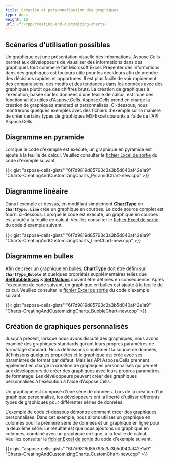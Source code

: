 ```yaml
---
title: Création et personnalisation des graphiques
type: docs
weight: 10
url: /fr/cpp/creating-and-customizing-charts/
---
```


## **Scénarios d'utilisation possibles**

Un graphique est une présentation visuelle des informations. Aspose.Cells permet aux développeurs de visualiser des informations dans des graphiques tout comme le fait Microsoft Excel. Présenter des informations dans des graphiques est toujours utile pour les décideurs afin de prendre des décisions rapides et opportunes. Il est plus facile de voir rapidement des comparaisons, des motifs et des tendances dans les données avec des graphiques plutôt que des chiffres bruts. La création de graphiques à l'exécution, basée sur les données d'une feuille de calcul, est l'une des fonctionnalités utiles d'Aspose.Cells. Aspose.Cells prend en charge la création de graphiques standard et personnalisés. Ci-dessous, nous montrerons quelques exemples avec des fichiers d'exemple sur la manière de créer certains types de graphiques MS-Excel courants à l'aide de l'API Aspose.Cells.

## **Diagramme en pyramide**

Lorsque le code d'exemple est exécuté, un graphique en pyramide est ajouté à la feuille de calcul. Veuillez consulter le [fichier Excel de sortie](66519068.xlsx) du code d'exemple suivant.

{{< gist "aspose-cells-gists" "6f7d9819d85793c3a3b5d040af42e1a9" "Charts-CreatingAndCustomizingCharts_PyramidChart-new.cpp" >}}

## **Diagramme linéaire**

Dans l'exemple ci-dessus, en modifiant simplement [**ChartType**](https://reference.aspose.com/cells/cpp/aspose.cells.charts/charttype/) en **`ChartType::Line`** crée un graphique en courbes. Le code source complet est fourni ci-dessous. Lorsque le code est exécuté, un graphique en courbes est ajouté à la feuille de calcul. Veuillez consulter le [fichier Excel de sortie](66519069.xlsx) du code d'exemple suivant.

{{< gist "aspose-cells-gists" "6f7d9819d85793c3a3b5d040af42e1a9" "Charts-CreatingAndCustomizingCharts_LineChart-new.cpp" >}}

## **Diagramme en bulles**

Afin de créer un graphique en bulles, [**ChartType**](https://reference.aspose.com/cells/cpp/aspose.cells.charts/charttype/) doit être défini sur **`ChartType_Bubble`** et quelques propriétés supplémentaires telles que [**SetBubbleSizes**](https://reference.aspose.com/cells/cpp/aspose.cells.charts/series/setbubblesizes/) & [**SetXValues**](https://reference.aspose.com/cells/cpp/aspose.cells.charts/series/setxvalues/) doivent être définies en conséquence. Après l'exécution du code suivant, un graphique en bulles est ajouté à la feuille de calcul. Veuillez consulter le [fichier Excel de sortie](66519070.xlsx) du code d'exemple suivant.

{{< gist "aspose-cells-gists" "6f7d9819d85793c3a3b5d040af42e1a9" "Charts-CreatingAndCustomizingCharts_BubbleChart-new.cpp" >}}

## **Création de graphiques personnalisés**

Jusqu'à présent, lorsque nous avons discuté des graphiques, nous avons examiné des graphiques standards qui ont leurs propres paramètres de formatage standard. Nous définissons simplement la source de données, définissons quelques propriétés et le graphique est créé avec ses paramètres de format par défaut. Mais les API Aspose.Cells prennent également en charge la création de graphiques personnalisés qui permet aux développeurs de créer des graphiques avec leurs propres paramètres de formatage. Les développeurs peuvent créer des graphiques personnalisés à l'exécution à l'aide d'Aspose.Cells.

Un graphique est composé d'une série de données. Lors de la création d'un graphique personnalisé, les développeurs ont la liberté d'utiliser différents types de graphiques pour différentes séries de données.

L'exemple de code ci-dessous démontre comment créer des graphiques personnalisés. Dans cet exemple, nous allons utiliser un graphique en colonnes pour la première série de données et un graphique en ligne pour la deuxième série. Le résultat est que nous ajoutons un graphique en colonnes, combiné avec un graphique en ligne, à la feuille de calcul. Veuillez consulter le [fichier Excel de sortie](66519071.xlsx) du code d'exemple suivant.

{{< gist "aspose-cells-gists" "6f7d9819d85793c3a3b5d040af42e1a9" "Charts-CreatingAndCustomizingCharts_CustomChart-new.cpp" >}}
